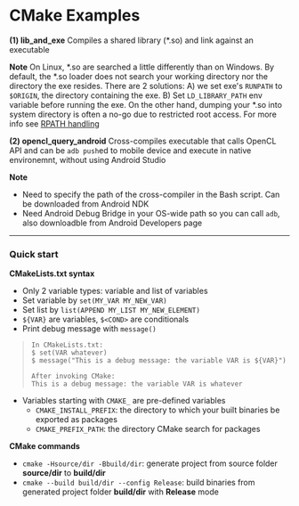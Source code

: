 # CMake Examples
**(1) lib_and_exe**
Compiles a shared library (*.so) and link against an executable

**Note**
On Linux, *.so are searched a little differently than on Windows. By default, the *.so loader does not search your working directory nor the directory the exe resides. There are 2 solutions: A) we set exe's `RUNPATH` to `$ORIGIN`, the directory containing the exe. B) Set `LD_LIBRARY_PATH` env variable before running the exe. On the other hand, dumping your *.so into system directory is often a no-go due to restricted root access. For more info see [RPATH handling](https://gitlab.kitware.com/cmake/community/wikis/doc/cmake/RPATH-handling)

**(2) opencl_query_android**
Cross-compiles executable that calls OpenCL API and can be `adb push`ed to mobile device and execute in native environemnt, without using Android Studio

**Note**
* Need to specify the path of the cross-compiler in the Bash script. Can be downloaded from Android NDK
* Need Android Debug Bridge in your OS-wide path so you can call `adb`, also downloadble from Android Developers page

***

### Quick start
**CMakeLists.txt syntax**
* Only 2 variable types: variable and list of variables
* Set variable by `set(MY_VAR MY_NEW_VAR)`
* Set list by `list(APPEND MY_LIST MY_NEW_ELEMENT)`
* `${VAR}` are variables, `$<COND>` are conditionals
* Print debug message with `message()`
> ```
> In CMakeLists.txt:
> $ set(VAR whatever)
> $ message("This is a debug message: the variable VAR is ${VAR}")
>
> After invoking CMake:
> This is a debug message: the variable VAR is whatever
> ```
* Variables starting with `CMAKE_` are pre-defined variables
  - `CMAKE_INSTALL_PREFIX`: the directory to which your built binaries be exported as packages
  - `CMAKE_PREFIX_PATH`: the directory CMake search for packages

**CMake commands**
* `cmake -Hsource/dir -Bbuild/dir`: generate project from source folder **source/dir** to **build/dir**
* `cmake --build build/dir --config Release`: build binaries from generated project folder **build/dir** with **Release** mode
